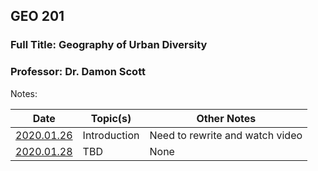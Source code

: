 ## GEO 201
### Full Title: Geography of Urban Diversity
### Professor: Dr. Damon Scott

Notes:

|    Date    | Topic(s) | Other Notes |
| ---------- | -------- | ----- |
| [2020.01.26](2020.01.26.md) | Introduction | Need to rewrite and watch video |
| [2020.01.28](2020.01.28.md) | TBD | None |